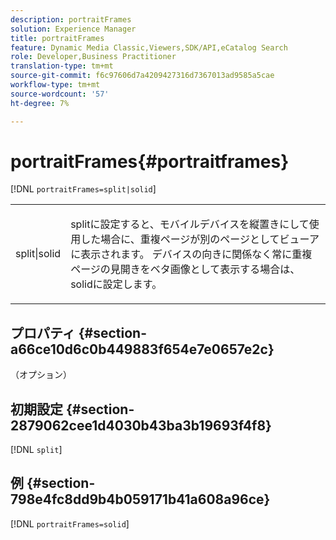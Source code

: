 ```yaml
---
description: portraitFrames
solution: Experience Manager
title: portraitFrames
feature: Dynamic Media Classic,Viewers,SDK/API,eCatalog Search
role: Developer,Business Practitioner
translation-type: tm+mt
source-git-commit: f6c97606d7a4209427316d7367013ad9585a5cae
workflow-type: tm+mt
source-wordcount: '57'
ht-degree: 7%

---
```



# portraitFrames{#portraitframes}

[!DNL `portraitFrames=split|solid`]

<table id="table_1D425B7685D448459CD3FE8D683C813C"> 
 <tbody> 
  <tr> 
   <td colname="col1"> <p> <span class="codeph"> split|solid</span> </p> </td> 
   <td colname="col2"> <p><span class="codeph">split</span>に設定すると、モバイルデバイスを縦置きにして使用した場合に、重複ページが別のページとしてビューアに表示されます。 デバイスの向きに関係なく常に重複ページの見開きをベタ画像として表示する場合は、<span class="codeph"> solid</span>に設定します。 </p> </td> 
  </tr> 
 </tbody> 
</table>

## プロパティ {#section-a66ce10d6c0b449883f654e7e0657e2c}

（オプション）

## 初期設定 {#section-2879062cee1d4030b43ba3b19693f4f8}

[!DNL `split`]

## 例 {#section-798e4fc8dd9b4b059171b41a608a96ce}

[!DNL `portraitFrames=solid`]
